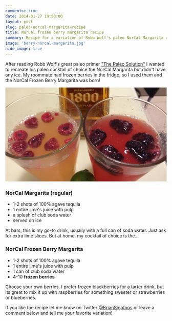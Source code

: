 ```yaml
---
comments: true
date: 2014-01-27 19:50:00
layout: post
slug: paleo-norcal-margarita-recipe
title: NorCal frozen berry margarita recipe
summary: Recipe for a variation of Robb Wolf's paleo NorCal Margarita with frozen berries instead of ice cubes
image: 'berry-norcal-margarita.jpg'
hide_image: true
---
```


After reading Robb Wolf's great paleo primer ["The Paleo Solution"](http://robbwolf.com/shop/products/the-paleo-solution-the-original-human-diet/) I wanted to recreate his paleo cocktail of choice the NorCal Margarita but didn't have any ice. My roommate had frozen berries in the fridge, so I used them and the NorCal Frozen Berry Margarita was born!

<a href="/img/posts/berry-norcal-1.jpg">![Frozen Berry NorCal Margarita](/img/posts/berry-norcal-1.jpg)</a>

### NorCal Margarita (regular)
- 1-2 shots of 100% agave tequila
- 1 entire lime's juice with pulp
- a splash of club soda water
- served on ice

At bars, this is my go-to drink, usually with a full can of soda water. Just ask for extra lime slices. But at home, my cocktail of choice is the...


### NorCal Frozen Berry Margarita
- 1-2 shots of 100% agave tequila
- 1 entire lime's juice with pulp
- 1 can of club soda water
- 4-10 <strong>frozen berries</strong>

Choose your own berries. I prefer frozen blackberries for a tarter drink, but its great to mix it up with raspberries for something sweeter or strawberries or blueberries.

If you like the recipe let me know on Twitter [@BrianSigafoos](https://twitter.com/BrianSigafoos) or leave a comment below and tell me your favorite variation!
